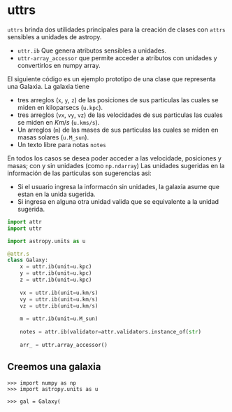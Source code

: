 # uttrs

`uttrs` brinda dos utilidades principales para la creación de clases con `attrs` sensibles 
a unidades de astropy. 

- `uttr.ib` Que genera atributos sensibles a unidades.
- `uttr-array_accessor` que permite acceder a atributos con unidades y convertirlos en numpy array.

El siguiente código es un ejemplo prototipo de una clase que representa una Galaxia. 
La galaxia tiene 

- tres arreglos (`x`, `y`, `z`) de las posiciones de sus particulas las cuales se miden en kiloparsecs (`u.kpc`).
- tres arreglos (`vx`, `vy`, `vz`) de las velocidades de sus particulas las cuales se miden en $Km/s$ (`u.kms/s`).
- Un arreglos (`m`) de las mases de sus particulas las cuales se miden en masas solares (`u.M_sun`).
- Un texto libre para notas `notes`

En todos los casos se desea poder acceder a las velocidade, posiciones y masas; con y sin unidades (como `np.ndarray`)
Las unidades sugeridas en la información de las particulas son sugerencias asi:

- Si el usuario ingresa la informacón sin unidades, la galaxia asume que estan en la unida sugerida.
- Si ingresa en alguna otra unidad valida que se equivalente a la unidad sugerida.


```python
import attr
import uttr

import astropy.units as u

@attr.s
class Galaxy:
    x = uttr.ib(unit=u.kpc)
    y = uttr.ib(unit=u.kpc)
    z = uttr.ib(unit=u.kpc)
    
    vx = uttr.ib(unit=u.km/s)
    vy = uttr.ib(unit=u.km/s)
    vz = uttr.ib(unit=u.km/s)
    
    m = uttr.ib(unit=u.M_sun)
    
    notes = attr.ib(validator=attr.validators.instance_of(str)
    
    arr_ = uttr.array_accessor()
```

## Creemos una galaxia

```pycon
>>> import numpy as np
>>> import astropy.units as u

>>> gal = Galaxy(
```
